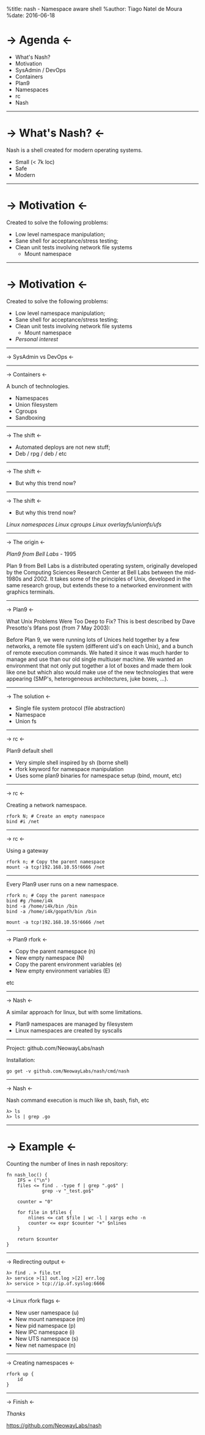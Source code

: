 %title: nash - Namespace aware shell
%author: Tiago Natel de Moura
%date: 2016-06-18

-> Agenda <-
=========

* What's Nash?
* Motivation
* SysAdmin / DevOps
* Containers
* Plan9
* Namespaces
* rc
* Nash

***

-> What's Nash? <-
===========

Nash is a shell created for modern operating systems.

* Small (< 7k loc)
* Safe
* Modern

***

-> Motivation <-
=============

Created to solve the following problems:

* Low level namespace manipulation;
* Sane shell for acceptance/stress testing;
* Clean unit tests involving network file systems
  - Mount namespace

***

-> Motivation <-
=============

Created to solve the following problems:

* Low level namespace manipulation;
* Sane shell for acceptance/stress testing;
* Clean unit tests involving network file systems
  - Mount namespace
* *Personal interest*

***

-> SysAdmin vs DevOps <-

***

-> Containers <-

A bunch of technologies.

* Namespaces
* Union filesystem
* Cgroups
* Sandboxing

***

-> The shift <-

* Automated deploys are not new stuff;
* Deb / rpg / deb / etc

***

-> The shift <-

* But why this trend now?

***

-> The shift <-

* But why this trend now?

*Linux namespaces*
*Linux cgroups*
*Linux overlayfs/unionfs/ufs*

***

-> The origin <-

*Plan9 from Bell Labs* - 1995

Plan 9 from Bell Labs is a distributed operating system, originally
developed by the Computing Sciences Research Center at Bell Labs
between the mid-1980s and 2002. It takes some of the principles of
Unix, developed in the same research group, but extends these to a
networked environment with graphics terminals.

***

-> Plan9 <-

What Unix Problems Were Too Deep to Fix?
This is best described by Dave Presotto's 9fans post (from 7 May 2003):

Before Plan 9, we were running lots of Unices held together by a few
networks, a remote file system (different uid's on each Unix), and a
bunch of remote execution commands. We hated it since it was much
harder to manage and use than our old single multiuser machine. We
wanted an environment that not only put together a lot of boxes and
made them look like one but which also would make use of the new
technologies that were appearing (SMP's, heterogeneous architectures,
juke boxes, ...).

***

-> The solution <-

* Single file system protocol (file abstraction)
* Namespace
* Union fs

***

-> rc <-

Plan9 default shell

* Very simple shell inspired by sh (borne shell)
* rfork keyword for namespace manipulation
* Uses some plan9 binaries for namespace setup (bind, mount, etc)

***

-> rc <-

Creating a network namespace.

~~~ {.numberLines}
rfork N; # Create an empty namespace
bind #i /net
~~~~~~~~~~~~~~~~~~

***

-> rc <-

Using a gateway

~~~ {.numberLines}
rfork n; # Copy the parent namespace
mount -a tcp!192.168.10.55!6666 /net
~~~~~~~~~~~~~~~~~~

***

Every Plan9 user runs on a new namespace.

~~~ {.numberLines}
rfork n; # Copy the parent namespace
bind #g /home/i4k
bind -a /home/i4k/bin /bin
bind -a /home/i4k/gopath/bin /bin

mount -a tcp!192.168.10.55!6666 /net
~~~~~~~~~~~~~~~~~~

***

-> Plan9 rfork <-

* Copy the parent namespace (n)
* New empty namespace (N)
* Copy the parent environment variables (e)
* New empty environment variables (E)

etc

***

-> Nash <-

A similar approach for linux, but with some limitations.

- Plan9 namespaces are managed by filesystem
- Linux namespaces are created by syscalls

***

Project: github.com/NeowayLabs/nash

Installation:

~~~ {.numberLines}
go get -v github.com/NeowayLabs/nash/cmd/nash
~~~~~~~~~~~~~~~~~~

***

-> Nash <-

Nash command execution is much like sh, bash, fish, etc

~~~ {.numberLines}
λ> ls
λ> ls | grep .go
~~~~~~~~~~~~~~~~~~

***

-> Example <-
=============

Counting the number of lines in nash repository:

~~~ {.numberLines}
fn nash_loc() {
    IFS = ("\n")
    files <= find . -type f | grep ".go$" |
             grep -v "_test.go$"

    counter = "0"

    for file in $files {
        nlines <= cat $file | wc -l | xargs echo -n
        counter <= expr $counter "+" $nlines
    }

    return $counter
}
~~~~~~~~~~~~~~~~~~

***

-> Redirecting output <-

~~~ {.numberLines}
λ> find . > file.txt
λ> service >[1] out.log >[2] err.log
λ> service > tcp://ip.of.syslog:6666
~~~~~~~~~~~~~~~~~~

***

-> Linux rfork flags <-

* New user namespace (u)
* New mount namespace (m)
* New pid namespace (p)
* New IPC namespace (i)
* New UTS namespace (s)
* New net namespace (n)

***

-> Creating namespaces <-

~~~ {.numberLines}
rfork up {
    id
}
~~~~~~~~~~~~~~~~~~

***

-> Finish <-

*Thanks*

https://github.com/NeowayLabs/nash
